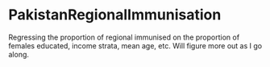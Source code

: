 # PakistanRegionalImmunisation
Regressing the proportion of regional immunised on the proportion of females educated, income strata, mean age, etc. Will figure more out as I go along.
